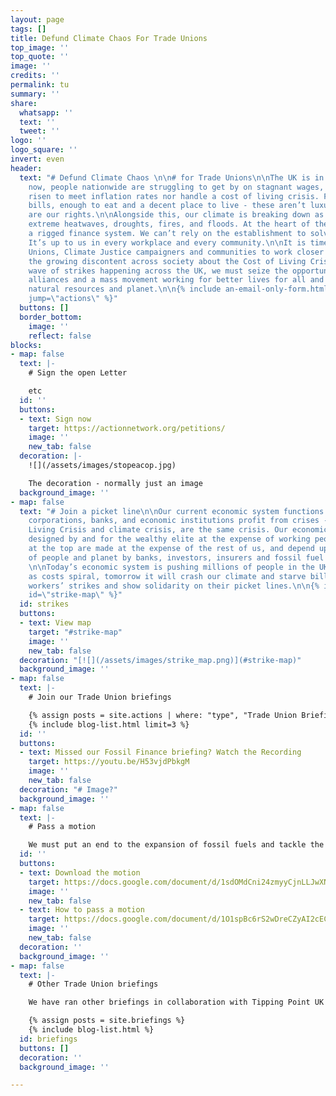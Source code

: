 ```yaml
---
layout: page
tags: []
title: Defund Climate Chaos For Trade Unions
top_image: ''
top_quote: ''
image: ''
credits: ''
permalink: tu
summary: ''
share:
  whatsapp: ''
  text: ''
  tweet: ''
logo: ''
logo_square: ''
invert: even
header:
  text: "# Defund Climate Chaos \n\n# for Trade Unions\n\nThe UK is in crisis. Right
    now, people nationwide are struggling to get by on stagnant wages, which haven’t
    risen to meet inflation rates nor handle a cost of living crisis. Fair pay, affordable
    bills, enough to eat and a decent place to live - these aren’t luxuries - they
    are our rights.\n\nAlongside this, our climate is breaking down as the world faces
    extreme heatwaves, droughts, fires, and floods. At the heart of these crises is
    a rigged finance system. We can’t rely on the establishment to solve our problems.
    It’s up to us in every workplace and every community.\n\nIt is time for Trade
    Unions, Climate Justice campaigners and communities to work closer together. With
    the growing discontent across society about the Cost of Living Crisis and the
    wave of strikes happening across the UK, we must seize the opportunity to build
    alliances and a mass movement working for better lives for all and protect our
    natural resources and planet.\n\n{% include an-email-only-form.html endpoint=\"https://actionnetwork.org/api/v2/petitions/e0c7e2f4-925f-448c-9558-57c1997b5408/signatures\"
    jump=\"actions\" %}"
  buttons: []
  border_bottom:
    image: ''
    reflect: false
blocks:
- map: false
  text: |-
    # Sign the open Letter

    etc
  id: ''
  buttons:
  - text: Sign now
    target: https://actionnetwork.org/petitions/
    image: ''
    new_tab: false
  decoration: |-
    ![](/assets/images/stopeacop.jpg)

    The decoration - normally just an image
  background_image: ''
- map: false
  text: "# Join a picket line\n\nOur current economic system functions to ensure that
    corporations, banks, and economic institutions profit from crises - the Cost of
    Living Crisis and climate crisis, are the same crisis. Our economic system is
    designed by and for the wealthy elite at the expense of working people. Profits
    at the top are made at the expense of the rest of us, and depend upon the exploitation
    of people and planet by banks, investors, insurers and fossil fuel corporations.
    \n\nToday’s economic system is pushing millions of people in the UK into poverty
    as costs spiral, tomorrow it will crash our climate and starve billions. Support
    workers’ strikes and show solidarity on their picket lines.\n\n{% include strikes.html
    id=\"strike-map\" %}"
  id: strikes
  buttons:
  - text: View map
    target: "#strike-map"
    image: ''
    new_tab: false
  decoration: "[![](/assets/images/strike_map.png)](#strike-map)"
  background_image: ''
- map: false
  text: |-
    # Join our Trade Union briefings

    {% assign posts = site.actions | where: "type", "Trade Union Briefing" %}
    {% include blog-list.html limit=3 %}
  id: ''
  buttons:
  - text: Missed our Fossil Finance briefing? Watch the Recording
    target: https://youtu.be/H53vjdPbkgM
    image: ''
    new_tab: false
  decoration: "# Image?"
  background_image: ''
- map: false
  text: |-
    # Pass a motion

    We must put an end to the expansion of fossil fuels and tackle the UK finance sector that is funding it across the world. Trade Unionists can use this model motion to progress those demands in their Branches, Trades Councils and their national trade unions.
  id: ''
  buttons:
  - text: Download the motion
    target: https://docs.google.com/document/d/1sdOMdCni24zmyyCjnLLJwXN5Vfd2xQy5/preview
    image: ''
    new_tab: false
  - text: How to pass a motion
    target: https://docs.google.com/document/d/1O1spBc6rS2wDreCZyAI2cECS-iJD85hB6tljyM4df70/preview
    image: ''
    new_tab: false
  decoration: ''
  background_image: ''
- map: false
  text: |-
    # Other Trade Union briefings

    We have ran other briefings in collaboration with Tipping Point UK and different groups & coalitions. Access recordings and model motions here:

    {% assign posts = site.briefings %}
    {% include blog-list.html %}
  id: briefings
  buttons: []
  decoration: ''
  background_image: ''

---
```

